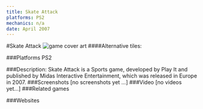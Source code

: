 ```yaml
---
title: Skate Attack
platforms: PS2
mechanics: n/a
date: April 2007
---
```

#Skate Attack
![game cover art](//images.igdb.com/igdb/image/upload/t_cover_big/ktcsa0dciy2tbicighl0.jpg "Logo Title Text 1")
####Alternative tiles:

###Platforms
PS2

###Description:
Skate Attack is a Sports game, developed by Play It and published by Midas Interactive Entertainment, which was released in Europe in 2007.
###Screenshots
[no screenshots yet ...]
###Video
[no videos yet...]
###Related games

###Websites

